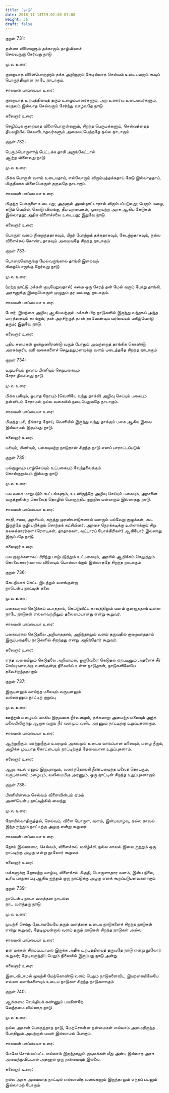 ```yaml
---
title: 'நாடு'
date: 2018-11-14T19:02:50-07:00
weight: 36
draft: false
---
```



குறள்  731:

தள்ளா விளையுளும் தக்காரும் தாழ்விலாச்  
செல்வருஞ் சேர்வது நாடு

மு.வ உரை:

குறையாத விளைபொருளும் தக்க அறிஞரும் கேடில்லாத செல்வம் உடையவரும் கூடிப் பொருந்தியுள்ள நாடே நாடாகும்.

சாலமன் பாப்பையா உரை:

குறையாத உற்பத்தியைத் தரும் உழைப்பாளர்களும், அற உணர்வு உடையவர்களும், சுயநலம் இல்லாத செல்வரும் சேர்ந்து வாழ்வதே நாடு.

கலைஞர் உரை:

செழிப்புக் குறையாத விளைபொருள்களும், சிறந்த பெருமக்களும், செல்வத்தைத் தீயவழியில் செலவிடாதவர்களும் அமையப்பெற்றதே நல்ல நாடாகும்

குறள்  732:

பெரும்பொருளாற் பெட்டக்க தாகி அருங்கேட்டால்  
ஆற்ற விளைவது நாடு

மு.வ உரை:

மிக்க பொருள் வளம் உடையதாய், எல்லோரும் விரும்பத்தக்கதாய் கேடு இல்லாததாய், மிகுதியாக விளைபொருள் தருவதே நாடாகும்.

சாலமன் பாப்பையா உரை:

மிகுந்த பொருளை உடையது; அதனால் அயல்நாட்டாரால் விரும்பப்படுவது; பெரும் மழை, கடும் வெயில், கொடு விலங்கு, தீய பறவைகள், முறையற்ற அரசு ஆகிய கேடுகள் இல்லாதது; அதிக விளைச்சலை உடையது; இதுவே நாடு.

கலைஞர் உரை:

பொருள் வளம் நிறைந்ததாகவும், பிறர் போற்றத் தக்கதாகவும், கேடற்றதாகவும், நல்ல விளைச்சல் கொண்டதாகவும் அமைவதே சிறந்த நாடாகும்

குறள்  733:

பொறையொருங்கு மேல்வருங்கால் தாங்கி இறைவற்  
கிறையொருங்கு நேர்வது நாடு

மு.வ உரை:

(மற்ற நாட்டு மக்கள் குடியேறுவதால்) சுமை ஒரு சேரத் தன் மேல் வரும் போது தாங்கி, அரசனுக்கு இறைபொருள் முழுதும் தர வல்லது நாடாகும்.

சாலமன் பாப்பையா உரை:

போர், இயற்கை அழிவு ஆகியவற்றால் மக்கள் பிற நாடுகளில் இருந்து வந்தால் அந்த பாரத்தையும் தாங்கும்; தன் அரசிற்குத் தான் தரவேண்டிய வரியையும் மகிழ்வோடு தரும்; இதுவே நாடு.

கலைஞர் உரை:

புதிய சுமைகள் ஒன்றுணிரண்டு வரும் போதும் அவற்றைத் தாங்கிக் கொண்டு, அரசுக்குரிய வரி வகைகளைச் செலுத்துமளவுக்கு வளம் படைத்ததே சிறந்த நாடாகும்

குறள்  734:

உறுபசியும் ஓவாப் பிணியும் செறுபகையும்  
சேரா தியல்வது நாடு

மு.வ உரை:

மிக்க பசியும், ஓயாத நோயும் (வெளியே வந்து தாக்கி) அழிவு செய்யும் பகையும் தன்னிடம் சேராமல் நல்ல வகையில் நடைபெறுவதே நாடாகும்.

சாலமன் பாப்பையா உரை:

மிகுந்த பசி, நீங்காத நோய், வெளியில் இருந்து வந்து தாக்கும் பகை ஆகிய இவை இல்லாமல் இருப்பது நாடு.

கலைஞர் உரை:

பசியும், பிணியும், பகையுமற்ற நாடுதான் சிறந்த நாடு எனப் பாராட்டப்படும்

குறள்  735:

பல்குழுவும் பாழ்செய்யும் உட்பகையும் வேந்தலைக்கும்  
கொல்குறும்பும் இல்லது நாடு

மு.வ உரை:

பல வகை மாறுபடும் கூட்டங்களும், உடனிருந்தே அழிவு செய்யும் பகையும், அரசனை வருத்துகின்ற கொலைத் தொழில் பொருந்திய குறுநில மன்னரும் இல்லாதது நாடு.

சாலமன் பாப்பையா உரை:

சாதி, சமய, அரசியல், கருத்து முரண்பாடுகளால் வளரும் பல்வேறு குழுக்கள், கூட இருந்தே குழி பறிக்கும் சொந்தக் கட்சியினர், அரசை நெரக்கடிக்கு உள்ளாக்கும் சிறு கலகக்காரர்கள் (ரௌடிகள், தாதாக்கள், வட்டாரப் போக்கிரிகள்) ஆகியோர் இல்லாது இருப்பதே நாடு.

கலைஞர் உரை:

பல குழுக்களாகப் பிரிந்து பாழ்படுத்தும் உட்பகையும், அரசில் ஆதிக்கம் செலுத்தும் கொலைகாரர்களால் விளையும் பொல்லாங்கும் இல்லாததே சிறந்த நாடாகும்

குறள்  736:

கேடறியாக் கெட்ட இடத்தும் வளங்குன்றா  
நாடென்ப நாட்டின் தலை

மு.வ உரை:

பகைவரால் கெடுக்கப் படாததாய், கெட்டுவிட்ட காலத்திலும் வளம் குன்றாததாய் உள்ள நாடே நாடுகள் எல்லாவற்றிலும் தலைமையானது என்று கூறுவர்.

சாலமன் பாப்பையா உரை:

பகைவரால் கெடுதலை அறியாததாய், அறிந்தாலும் வளம் தருவதில் குறையாததாய் இருப்பதையே நாடுகளில் சிறந்தது என்று அறிந்தோர் கூறுவர்.

கலைஞர் உரை:

எந்த வகையிலும் கெடுதலை அறியாமல், ஒருவேளை கெடுதல் ஏற்படினும் அதனைச் சீர் செய்யுமளவுக்கு வளங்குன்றா நிலையில் உள்ள நாடுதான், நாடுகளிலேயே தலைசிறந்ததாகும்

குறள்  737:

இருபுனலும் வாய்ந்த மலையும் வருபுனலும்  
வல்லரணும் நாட்டிற் குறுப்பு

மு.வ உரை:

ஊற்றும் மழையும் மாகிய இருவகை நீர்வளமும், தக்கவாறு அமைந்த மலையும் அந்த மலையிலிருந்து ஆறாக வரும் நீர் வளமும் வலிய அரணும் நாட்டிற்கு உறுப்புகளாகும்.

சாலமன் பாப்பையா உரை:

ஆற்றுநீரும், ஊற்றுநீரும் உயரமும் அகலமும் உடைய வாய்ப்பான மலையும், மழை நீரும், அழிக்க முடியாத கோட்டையும் நாட்டிற்குத் தேவையான உறுப்புகளாம்.

கலைஞர் உரை:

ஆறு, கடல் எனும் இருபுனலும், வளர்ந்தோங்கி நீண்டமைந்த மலைத் தொடரும், வருபுனலாம் மழையும், வலிமைமிகு அரணும், ஒரு நாட்டின் சிறந்த உறுப்புகளாகும்

குறள்  738:

பிணியின்மை செல்வம் விளைவின்பம் ஏமம்  
அணியென்ப நாட்டிற்கிவ் வைந்து

மு.வ உரை:

நோயில்லாதிருத்தல், செல்வம், விளை பொருள், வளம், இன்பவாழ்வு, நல்ல காவல் இந்த ஐந்தும் நாட்டிற்கு அழகு என்று கூறுவர்.

சாலமன் பாப்பையா உரை:

நோய் இல்லாமை, செல்வம், விளைச்சல், மகிழ்ச்சி, நல்ல காவல் இவை ஐந்தும் ஒரு நாட்டிற்கு அழகு என்று நூலோர் கூறுவர்.

கலைஞர் உரை:

மக்களுக்கு நோயற்ற வாழ்வு, விளைச்சல் மிகுதி, பொருளாதார வளம், இன்ப நிலை, உரிய பாதுகாப்பு ஆகிய ஐந்தும் ஒரு நாட்டுக்கு அழகு எனக் கூறப்படுபவைகளாகும்

குறள்  739:

நாடென்ப நாடா வளத்தன நாடல்ல  
நாட வளந்தரு நாடு

மு.வ உரை:

முயற்சி செய்து தேடாமலேயே தரும் வளத்தை உடைய நாடுகளைச் சிறந்த நாடுகள் என்று கூறுவர், தேடிமுயன்றால் வளம் தரும் நாடுகள் சிறந்த நாடுகள் அல்ல.

சாலமன் பாப்பையா உரை:

தன் மக்கள் சிரமப்படாமல் இருக்க அதிக உற்பத்தியைத் தருவதே நாடு என்று நூலோர் கூறுவர்; தேடிவருந்திப் பெறும் நிலையில் இருப்பது நாடு அன்று.

கலைஞர் உரை:

இடைவிடாமல் முயற்சி மேற்கொண்டு வளம் பெறும் நாடுகளைவிட, இயற்கையிலேயே எல்லா வளங்களையும் உடைய நாடுகள் சிறந்த நாடுகளாகும்

குறள்  740:

ஆங்கமை வெய்தியக் கண்ணும் பயமின்றே  
வேந்தமை வில்லாத நாடு

மு.வ உரை:

நல்ல அரசன் பொருந்தாத நாடு, மேற்சொன்ன நன்மைகள் எல்லாம் அமைதிருந்த போதிலும் அவற்றால் பயன் இல்லாமல் போகும்.

சாலமன் பாப்பையா உரை:

மேலே சொல்லப்பட்ட எல்லாம் இருந்தாலும் குடிமக்கள் மீது அன்பு இல்லாத அரசு அமைந்துவிட்டால் அதனால் ஒரு நன்மையும் இல்லை.

கலைஞர் உரை:

நல்ல அரசு அமையாத நாட்டில் எல்லாவித வளங்களும் இருந்தாலும் எந்தப் பயனும் இல்லாமற் போகும்